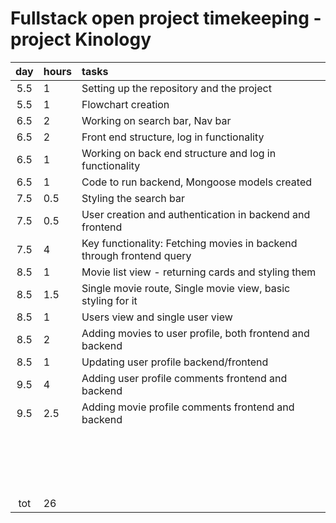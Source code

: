 # Fullstack open project timekeeping - project Kinology

| day | hours | tasks                                                                |
| :-: | :---- | :------------------------------------------------------------------- |
| 5.5 | 1     | Setting up the repository and the project                            |
| 5.5 | 1     | Flowchart creation                                                   |
| 6.5 | 2     | Working on search bar, Nav bar                                       |
| 6.5 | 2     | Front end structure, log in functionality                            |
| 6.5 | 1     | Working on back end structure and log in functionality               |
| 6.5 | 1     | Code to run backend, Mongoose models created                         |
| 7.5 | 0.5   | Styling the search bar                                               |
| 7.5 | 0.5   | User creation and authentication in backend and frontend             |
| 7.5 | 4     | Key functionality: Fetching movies in backend through frontend query |
| 8.5 | 1     | Movie list view - returning cards and styling them                   |
| 8.5 | 1.5   | Single movie route, Single movie view, basic styling for it          |
| 8.5 | 1     | Users view and single user view                                      |
| 8.5 | 2     | Adding movies to user profile, both frontend and backend             |
| 8.5 | 1     | Updating user profile backend/frontend                               |
| 9.5 | 4     | Adding user profile comments frontend and backend                    |
| 9.5 | 2.5   | Adding movie profile comments frontend and backend                   |
|     |       |                                                                      |
|     |       |                                                                      |
|     |       |                                                                      |
|     |       |                                                                      |
|     |       |                                                                      |
|     |       |                                                                      |
|     |       |                                                                      |
|     |       |                                                                      |
|     |       |                                                                      |
|     |       |                                                                      |
|     |       |                                                                      |
|     |       |                                                                      |
|     |       |                                                                      |
|     |       |                                                                      |
|     |       |                                                                      |
|     |       |                                                                      |
|     |       |                                                                      |
|     |       |                                                                      |
| tot | 26    |                                                                      |
